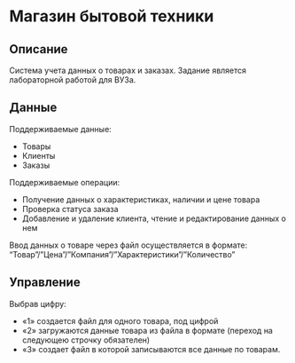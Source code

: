 # Магазин бытовой техники
## Описание
Система учета данных о товарах и заказах. Задание является лабораторной работой для ВУЗа.
## Данные
Поддерживаемые данные:
 - Товары
- Клиенты
- Заказы

Поддерживаемые операции:
- Получение данных о характеристиках, наличии и цене товара
- Проверка статуса заказа
- Добавление и удаление клиента, чтение и редактирование данных о нем

Ввод данных о товаре через файл осуществляется в формате: 
“Товар”/”Цена”/”Компания”/”Характеристики”/”Количество”

## Управление
Выбрав цифру:

 - «1» создается файл для одного товара, под цифрой  
 - «2» загружаются данные товара из файла в формате (переход на следующею строчку обязателен) 
 - «3» создает файл в которой записываются все данные по товарам.

